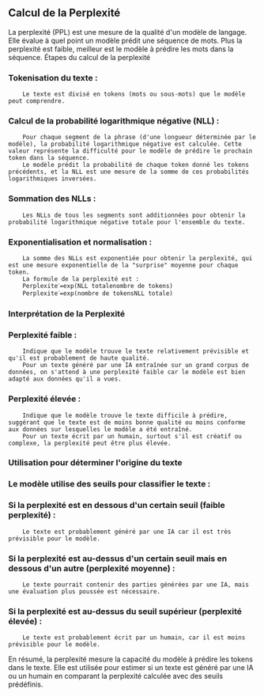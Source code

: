 ## Calcul de la Perplexité

La perplexité (PPL) est une mesure de la qualité d'un modèle de langage. Elle évalue à quel point un modèle prédit une séquence de mots. Plus la perplexité est faible, meilleur est le modèle à prédire les mots dans la séquence.
Étapes du calcul de la perplexité

 ###   Tokenisation du texte :
        Le texte est divisé en tokens (mots ou sous-mots) que le modèle peut comprendre.

 ###   Calcul de la probabilité logarithmique négative (NLL) :
        Pour chaque segment de la phrase (d'une longueur déterminée par le modèle), la probabilité logarithmique négative est calculée. Cette valeur représente la difficulté pour le modèle de prédire le prochain token dans la séquence.
        Le modèle prédit la probabilité de chaque token donné les tokens précédents, et la NLL est une mesure de la somme de ces probabilités logarithmiques inversées.

 ###   Sommation des NLLs :
        Les NLLs de tous les segments sont additionnées pour obtenir la probabilité logarithmique négative totale pour l'ensemble du texte.

 ###   Exponentialisation et normalisation :
        La somme des NLLs est exponentiée pour obtenir la perplexité, qui est une mesure exponentielle de la "surprise" moyenne pour chaque token.
        La formule de la perplexité est :
        Perplexiteˊ=exp⁡(NLL totalenombre de tokens)
        Perplexiteˊ=exp(nombre de tokensNLL totale​)

### Interprétation de la Perplexité

 ###   Perplexité faible :
        Indique que le modèle trouve le texte relativement prévisible et qu'il est probablement de haute qualité.
        Pour un texte généré par une IA entraînée sur un grand corpus de données, on s'attend à une perplexité faible car le modèle est bien adapté aux données qu'il a vues.

  ###  Perplexité élevée :
        Indique que le modèle trouve le texte difficile à prédire, suggérant que le texte est de moins bonne qualité ou moins conforme aux données sur lesquelles le modèle a été entraîné.
        Pour un texte écrit par un humain, surtout s'il est créatif ou complexe, la perplexité peut être plus élevée.

### Utilisation pour déterminer l'origine du texte

### Le modèle utilise des seuils pour classifier le texte :

  ###  Si la perplexité est en dessous d'un certain seuil (faible perplexité) :
        Le texte est probablement généré par une IA car il est très prévisible pour le modèle.

   ### Si la perplexité est au-dessus d'un certain seuil mais en dessous d'un autre (perplexité moyenne) :
        Le texte pourrait contenir des parties générées par une IA, mais une évaluation plus poussée est nécessaire.

   ### Si la perplexité est au-dessus du seuil supérieur (perplexité élevée) :
        Le texte est probablement écrit par un humain, car il est moins prévisible pour le modèle.

En résumé, la perplexité mesure la capacité du modèle à prédire les tokens dans le texte. Elle est utilisée pour estimer si un texte est généré par une IA ou un humain en comparant la perplexité calculée avec des seuils prédéfinis.

